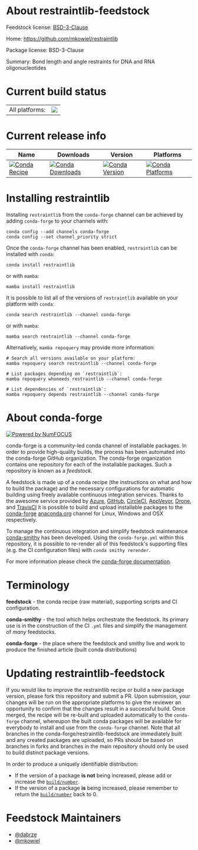 About restraintlib-feedstock
============================

Feedstock license: [BSD-3-Clause](https://github.com/conda-forge/restraintlib-feedstock/blob/main/LICENSE.txt)

Home: https://github.com/mkowiel/restraintlib

Package license: BSD-3-Clause

Summary: Bond length and angle restraints for DNA and RNA oligonucleotides

Current build status
====================


<table><tr><td>All platforms:</td>
    <td>
      <a href="https://dev.azure.com/conda-forge/feedstock-builds/_build/latest?definitionId=13763&branchName=main">
        <img src="https://dev.azure.com/conda-forge/feedstock-builds/_apis/build/status/restraintlib-feedstock?branchName=main">
      </a>
    </td>
  </tr>
</table>

Current release info
====================

| Name | Downloads | Version | Platforms |
| --- | --- | --- | --- |
| [![Conda Recipe](https://img.shields.io/badge/recipe-restraintlib-green.svg)](https://anaconda.org/conda-forge/restraintlib) | [![Conda Downloads](https://img.shields.io/conda/dn/conda-forge/restraintlib.svg)](https://anaconda.org/conda-forge/restraintlib) | [![Conda Version](https://img.shields.io/conda/vn/conda-forge/restraintlib.svg)](https://anaconda.org/conda-forge/restraintlib) | [![Conda Platforms](https://img.shields.io/conda/pn/conda-forge/restraintlib.svg)](https://anaconda.org/conda-forge/restraintlib) |

Installing restraintlib
=======================

Installing `restraintlib` from the `conda-forge` channel can be achieved by adding `conda-forge` to your channels with:

```
conda config --add channels conda-forge
conda config --set channel_priority strict
```

Once the `conda-forge` channel has been enabled, `restraintlib` can be installed with `conda`:

```
conda install restraintlib
```

or with `mamba`:

```
mamba install restraintlib
```

It is possible to list all of the versions of `restraintlib` available on your platform with `conda`:

```
conda search restraintlib --channel conda-forge
```

or with `mamba`:

```
mamba search restraintlib --channel conda-forge
```

Alternatively, `mamba repoquery` may provide more information:

```
# Search all versions available on your platform:
mamba repoquery search restraintlib --channel conda-forge

# List packages depending on `restraintlib`:
mamba repoquery whoneeds restraintlib --channel conda-forge

# List dependencies of `restraintlib`:
mamba repoquery depends restraintlib --channel conda-forge
```


About conda-forge
=================

[![Powered by
NumFOCUS](https://img.shields.io/badge/powered%20by-NumFOCUS-orange.svg?style=flat&colorA=E1523D&colorB=007D8A)](https://numfocus.org)

conda-forge is a community-led conda channel of installable packages.
In order to provide high-quality builds, the process has been automated into the
conda-forge GitHub organization. The conda-forge organization contains one repository
for each of the installable packages. Such a repository is known as a *feedstock*.

A feedstock is made up of a conda recipe (the instructions on what and how to build
the package) and the necessary configurations for automatic building using freely
available continuous integration services. Thanks to the awesome service provided by
[Azure](https://azure.microsoft.com/en-us/services/devops/), [GitHub](https://github.com/),
[CircleCI](https://circleci.com/), [AppVeyor](https://www.appveyor.com/),
[Drone](https://cloud.drone.io/welcome), and [TravisCI](https://travis-ci.com/)
it is possible to build and upload installable packages to the
[conda-forge](https://anaconda.org/conda-forge) [anaconda.org](https://anaconda.org/)
channel for Linux, Windows and OSX respectively.

To manage the continuous integration and simplify feedstock maintenance
[conda-smithy](https://github.com/conda-forge/conda-smithy) has been developed.
Using the ``conda-forge.yml`` within this repository, it is possible to re-render all of
this feedstock's supporting files (e.g. the CI configuration files) with ``conda smithy rerender``.

For more information please check the [conda-forge documentation](https://conda-forge.org/docs/).

Terminology
===========

**feedstock** - the conda recipe (raw material), supporting scripts and CI configuration.

**conda-smithy** - the tool which helps orchestrate the feedstock.
                   Its primary use is in the construction of the CI ``.yml`` files
                   and simplify the management of *many* feedstocks.

**conda-forge** - the place where the feedstock and smithy live and work to
                  produce the finished article (built conda distributions)


Updating restraintlib-feedstock
===============================

If you would like to improve the restraintlib recipe or build a new
package version, please fork this repository and submit a PR. Upon submission,
your changes will be run on the appropriate platforms to give the reviewer an
opportunity to confirm that the changes result in a successful build. Once
merged, the recipe will be re-built and uploaded automatically to the
`conda-forge` channel, whereupon the built conda packages will be available for
everybody to install and use from the `conda-forge` channel.
Note that all branches in the conda-forge/restraintlib-feedstock are
immediately built and any created packages are uploaded, so PRs should be based
on branches in forks and branches in the main repository should only be used to
build distinct package versions.

In order to produce a uniquely identifiable distribution:
 * If the version of a package **is not** being increased, please add or increase
   the [``build/number``](https://docs.conda.io/projects/conda-build/en/latest/resources/define-metadata.html#build-number-and-string).
 * If the version of a package **is** being increased, please remember to return
   the [``build/number``](https://docs.conda.io/projects/conda-build/en/latest/resources/define-metadata.html#build-number-and-string)
   back to 0.

Feedstock Maintainers
=====================

* [@dabrze](https://github.com/dabrze/)
* [@mkowiel](https://github.com/mkowiel/)

